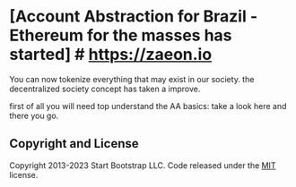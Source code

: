 # [Account Abstraction for Brazil - Ethereum for the masses has started]   # https://zaeon.io


You can now tokenize everything that may exist in our society. the decentralized society concept has taken a improve.

first of all you will need top understand the AA basics:
take a look here and there you go.


## Copyright and License

Copyright 2013-2023 Start Bootstrap LLC. Code released under the [MIT](https://github.com/StartBootstrap/startbootstrap-modern-business/blob/master/LICENSE) license.
